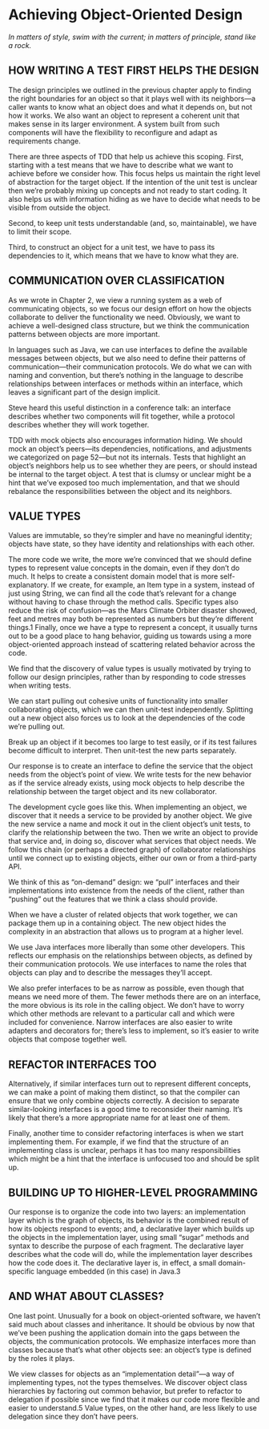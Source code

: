 # Achieving Object-Oriented Design

*In matters of style, swim with the current; in matters of principle, stand like a rock.*

## HOW WRITING A TEST FIRST HELPS THE DESIGN

The design principles we outlined in the previous chapter apply to finding the right boundaries for an object so that it plays well with its neighbors—a caller wants to know what an object does and what it depends on, but not how it works. We also want an object to represent a coherent unit that makes sense in its larger environment. A system built from such components will have the flexibility to reconfigure and adapt as requirements change.

There are three aspects of TDD that help us achieve this scoping. First, starting with a test means that we have to describe what we want to achieve before we consider how. This focus helps us maintain the right level of abstraction for the target object. If the intention of the unit test is unclear then we’re probably mixing up concepts and not ready to start coding. It also helps us with information hiding as we have to decide what needs to be visible from outside the object.

Second, to keep unit tests understandable (and, so, maintainable), we have to limit their scope. 

Third, to construct an object for a unit test, we have to pass its dependencies to it, which means that we have to know what they are. 

## COMMUNICATION OVER CLASSIFICATION

As we wrote in Chapter 2, we view a running system as a web of communicating objects, so we focus our design effort on how the objects collaborate to deliver the functionality we need. Obviously, we want to achieve a well-designed class structure, but we think the communication patterns between objects are more important.

In languages such as Java, we can use interfaces to define the available messages between objects, but we also need to define their patterns of communication—their communication protocols. We do what we can with naming and convention, but there’s nothing in the language to describe relationships between interfaces or methods within an interface, which leaves a significant part of the design implicit.

Steve heard this useful distinction in a conference talk: an interface describes whether two components will fit together, while a protocol describes whether they will work together.

TDD with mock objects also encourages information hiding. We should mock an object’s peers—its dependencies, notifications, and adjustments we categorized on page 52—but not its internals. Tests that highlight an object’s neighbors help us to see whether they are peers, or should instead be internal to the target object. A test that is clumsy or unclear might be a hint that we’ve exposed too much implementation, and that we should rebalance the responsibilities between the object and its neighbors.

## VALUE TYPES

Values are immutable, so they’re simpler and have no meaningful identity; objects have state, so they have identity and relationships with each other.

The more code we write, the more we’re convinced that we should define types to represent value concepts in the domain, even if they don’t do much. It helps to create a consistent domain model that is more self-explanatory. If we create, for example, an Item type in a system, instead of just using String, we can find all the code that’s relevant for a change without having to chase through the method calls. Specific types also reduce the risk of confusion—as the Mars Climate Orbiter disaster showed, feet and metres may both be represented as numbers but they’re different things.1 Finally, once we have a type to represent a concept, it usually turns out to be a good place to hang behavior, guiding us towards using a more object-oriented approach instead of scattering related behavior across the code.

We find that the discovery of value types is usually motivated by trying to follow our design principles, rather than by responding to code stresses when writing tests.

We can start pulling out cohesive units of functionality into smaller collaborating objects, which we can then unit-test independently. Splitting out a new object also forces us to look at the dependencies of the code we’re pulling out.

Break up an object if it becomes too large to test easily, or if its test failures become difficult to interpret. Then unit-test the new parts separately.

Our response is to create an interface to define the service that the object needs from the object’s point of view. We write tests for the new behavior as if the service already exists, using mock objects to help describe the relationship between the target object and its new collaborator.

The development cycle goes like this. When implementing an object, we discover that it needs a service to be provided by another object. We give the new service a name and mock it out in the client object’s unit tests, to clarify the relationship between the two. Then we write an object to provide that service and, in doing so, discover what services that object needs. We follow this chain (or perhaps a directed graph) of collaborator relationships until we connect up to existing objects, either our own or from a third-party API.

We think of this as “on-demand” design: we “pull” interfaces and their implementations into existence from the needs of the client, rather than “pushing” out the features that we think a class should provide.

 When we have a cluster of related objects that work together, we can package them up in a containing object. The new object hides the complexity in an abstraction that allows us to program at a higher level.

 We use Java interfaces more liberally than some other developers. This reflects our emphasis on the relationships between objects, as defined by their communication protocols. We use interfaces to name the roles that objects can play and to describe the messages they’ll accept.

We also prefer interfaces to be as narrow as possible, even though that means we need more of them. The fewer methods there are on an interface, the more obvious is its role in the calling object. We don’t have to worry which other methods are relevant to a particular call and which were included for convenience. Narrow interfaces are also easier to write adapters and decorators for; there’s less to implement, so it’s easier to write objects that compose together well.

## REFACTOR INTERFACES TOO

Alternatively, if similar interfaces turn out to represent different concepts, we can make a point of making them distinct, so that the compiler can ensure that we only combine objects correctly. A decision to separate similar-looking interfaces is a good time to reconsider their naming. It’s likely that there’s a more appropriate name for at least one of them.

Finally, another time to consider refactoring interfaces is when we start implementing them. For example, if we find that the structure of an implementing class is unclear, perhaps it has too many responsibilities which might be a hint that the interface is unfocused too and should be split up.

## BUILDING UP TO HIGHER-LEVEL PROGRAMMING

Our response is to organize the code into two layers: an implementation layer which is the graph of objects, its behavior is the combined result of how its objects respond to events; and, a declarative layer which builds up the objects in the implementation layer, using small “sugar” methods and syntax to describe the purpose of each fragment. The declarative layer describes what the code will do, while the implementation layer describes how the code does it. The declarative layer is, in effect, a small domain-specific language embedded (in this case) in Java.3

## AND WHAT ABOUT CLASSES?

One last point. Unusually for a book on object-oriented software, we haven’t said much about classes and inheritance. It should be obvious by now that we’ve been pushing the application domain into the gaps between the objects, the communication protocols. We emphasize interfaces more than classes because that’s what other objects see: an object’s type is defined by the roles it plays.

We view classes for objects as an “implementation detail”—a way of implementing types, not the types themselves. We discover object class hierarchies by factoring out common behavior, but prefer to refactor to delegation if possible since we find that it makes our code more flexible and easier to understand.5 Value types, on the other hand, are less likely to use delegation since they don’t have peers.
